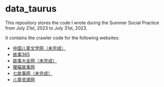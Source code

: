# data_taurus

This repository stores the code I wrote during the Summer Social Practice from July 21st, 2023 to July 31st, 2023.



It contains the crawler code for the following websites:

- [中国儿童文学网（未完成）](http://www.61w.cn)
- [故事365](https://www.gushi365.com)
- [故事大全网（未完成）](https://www.gushidaquan.com.cn)
- [狸猫故事网](https://www.limaogushi.com)
- [七故事网（未完成）](https://www.qigushi.com)
- [儿童资源网](http://www.tom61.com)
